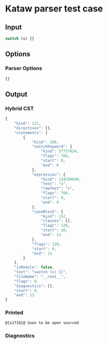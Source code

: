 # Kataw parser test case

## Input

`````js
switch (x) {}
`````

## Options

### Parser Options

`````js
{}
`````

## Output

### Hybrid CST

```javascript
{
    "kind": 122,
    "directives": [],
    "statements": [
        {
            "kind": 160,
            "switchKeyword": {
                "kind": 37757024,
                "flags": 768,
                "start": 0,
                "end": 6
            },
            "expression": {
                "kind": 134299649,
                "text": "x",
                "rawText": "x",
                "flags": 768,
                "start": 8,
                "end": 9
            },
            "caseBlock": {
                "kind": 152,
                "clauses": [],
                "flags": 128,
                "start": 10,
                "end": 13
            },
            "flags": 128,
            "start": 0,
            "end": 13
        }
    ],
    "isModule": false,
    "text": "switch (x) {}",
    "fileName": "__root__",
    "flags": 0,
    "diagnostics": [],
    "start": 0,
    "end": 13
}
```

### Printed

```javascript
@{x2716}@ Soon to be open sourced
```

### Diagnostics

```javascript

```


